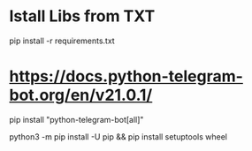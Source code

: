 # Istall Libs from TXT
pip install -r requirements.txt

# https://docs.python-telegram-bot.org/en/v21.0.1/
pip install "python-telegram-bot[all]"

python3 -m pip install -U pip && pip install setuptools wheel